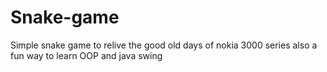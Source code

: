 # Snake-game
Simple snake game to relive the good old days of nokia 3000 series also a fun way to learn OOP and java swing
